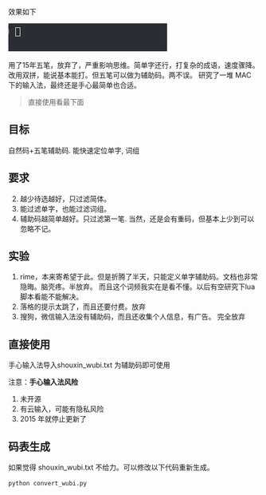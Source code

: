 
效果如下

![iShot_2023-12-12_18.53.55](assets/iShot_2023-12-12_18.53.55.gif)

用了15年五笔，放弃了，严重影响思维。简单字还行，打复杂的成语，速度骤降。
改用双拼，能说基本能打。但五笔可以做为辅助码。两不误。
研究了一堆 MAC 下的输入法，最终还是手心最简单也合适。

> 直接使用看最下面




## 目标
自然码+五笔辅助码. 能快速定位单字, 词组

## 要求
2. 越少待选越好，只过滤简体。
3. 能过滤单字，也能过滤词组。
4. 辅助码越简单越好。只过滤第一笔. 当然，还是会有重码，但基本上少到可以忽略不记。


## 实验
1. rime，本来寄希望于此。但是折腾了半天，只能定义单字辅助码。文档也非常隐晦。脑壳疼。半放弃。 而且这个词频我实在是看不懂。以后有空研究下lua 脚本看能不能解决。
2. 落格的提示太跳了，而且还要付费。放弃
3. 搜狗，微信输入法没有辅助码，而且还收集个人信息，有广告。 完全放弃



## 直接使用
手心输入法导入shouxin_wubi.txt 为辅助码即可使用


注意：**手心输入法风险**
1. 未开源
2. 有云输入，可能有隐私风险
3. 2015 年就停止更新了


## 码表生成
如果觉得 shouxin_wubi.txt 不给力。可以修改以下代码重新生成。
```
python convert_wubi.py
```

